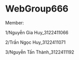 # WebGroup666
Member:

1/Nguyễn Gia Huy_3122411066

2/Trần Ngọc Huy_3122411071

3/Nguyễn Tấn Thành_3122411192
